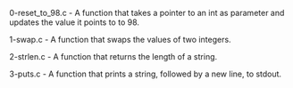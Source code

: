 0-reset_to_98.c - A  function that takes a pointer to an int as parameter and updates the value it points to to 98.

1-swap.c - A function that swaps the values of two integers.

2-strlen.c - A function that returns the length of a string.

3-puts.c - A function that prints a string, followed by a new line, to stdout.
